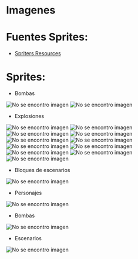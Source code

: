 # Imagenes

# Fuentes Sprites:

* [Spriters Resources](https://www.spriters-resource.com/mobile/bombermanforandroid/)

# Sprites:

* Bombas

![No se encontro imagen](https://github.com/brayanpasa99/MockupsJuego/blob/master/recursos/Meteor_02.png) ![No se encontro imagen](https://github.com/brayanpasa99/MockupsJuego/blob/master/recursos/Meteor_05.png)

* Explosiones

![No se encontro imagen](https://github.com/brayanpasa99/MockupsJuego/blob/master/recursos/Explosion1_1.png) ![No se encontro imagen](https://github.com/brayanpasa99/MockupsJuego/blob/master/recursos/Explosion1_2.png) ![No se encontro imagen](https://github.com/brayanpasa99/MockupsJuego/blob/master/recursos/Explosion1_3.png) ![No se encontro imagen](https://github.com/brayanpasa99/MockupsJuego/blob/master/recursos/Explosion1_4.png) ![No se encontro imagen](https://github.com/brayanpasa99/MockupsJuego/blob/master/recursos/Explosion1_5.png) ![No se encontro imagen](hhttps://github.com/brayanpasa99/MockupsJuego/blob/master/recursos/Explosion1_6.png) ![No se encontro imagen](https://github.com/brayanpasa99/MockupsJuego/blob/master/recursos/Explosion1_7.png) ![No se encontro imagen](https://github.com/brayanpasa99/MockupsJuego/blob/master/recursos/Explosion1_8.png) ![No se encontro imagen](https://github.com/brayanpasa99/MockupsJuego/blob/master/recursos/Explosion1_9.png) ![No se encontro imagen](https://github.com/brayanpasa99/MockupsJuego/blob/master/recursos/Explosion1_10.png) ![No se encontro imagen](https://github.com/brayanpasa99/MockupsJuego/blob/master/recursos/Explosion1_11.png)

* Bloques de escenarios

![No se encontro imagen](https://github.com/brayanpasa99/MockupsJuego/blob/master/recursos/Mobile%20-%20Bomberman%20for%20Android%20-%20Stage%20Blocks.png)

* Personajes

![No se encontro imagen](https://github.com/brayanpasa99/MockupsJuego/blob/master/recursos/Mobile%20-%20Bomberman%20for%20Android%20-%20Normal%20Bomber.png)

* Bombas

![No se encontro imagen](https://github.com/brayanpasa99/MockupsJuego/blob/master/recursos/Mobile%20-%20Bomberman%20for%20Android%20-%20Bombs.png)

* Escenarios

![No se encontro imagen](https://github.com/brayanpasa99/MockupsJuego/blob/master/recursos/Mobile%20-%20Bomberman%20for%20Android%20-%20Stage%20Backgrounds.png)
